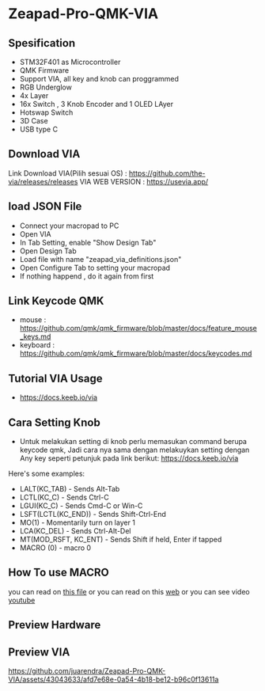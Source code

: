 # Zeapad-Pro-QMK-VIA

## Spesification
- STM32F401 as Microcontroller
- QMK Firmware
- Support VIA, all key and knob can proggrammed
- RGB Underglow
- 4x Layer 
- 16x Switch , 3 Knob Encoder and 1 OLED LAyer
- Hotswap Switch
- 3D Case 
- USB type C

## Download VIA
Link Download VIA(Pilih sesuai OS) : https://github.com/the-via/releases/releases
VIA WEB VERSION : https://usevia.app/

## load JSON File
- Connect your macropad to PC
- Open VIA
- In Tab Setting, enable "Show Design Tab"
- Open Design Tab
- Load file with name "zeapad_via_definitions.json" 
- Open Configure Tab to setting your macropad
- If nothing happend , do it again from first

## Link Keycode QMK
- mouse : https://github.com/qmk/qmk_firmware/blob/master/docs/feature_mouse_keys.md
- keyboard : https://github.com/qmk/qmk_firmware/blob/master/docs/keycodes.md

## Tutorial VIA Usage
- https://docs.keeb.io/via

## Cara Setting Knob
- Untuk melakukan setting di knob perlu memasukan command berupa keycode qmk, Jadi cara nya sama dengan melakuykan setting dengan Any key seperti petunjuk pada link berikut: 
https://docs.keeb.io/via

Here's some examples:

- LALT(KC_TAB) - Sends Alt-Tab
- LCTL(KC_C) - Sends Ctrl-C
- LGUI(KC_C) - Sends Cmd-C or Win-C
- LSFT(LCTL(KC_END)) - Sends Shift-Ctrl-End
- MO(1) - Momentarily turn on layer 1
- LCA(KC_DEL) - Sends Ctrl-Alt-Del
- MT(MOD_RSFT, KC_ENT) - Sends Shift if held, Enter if tapped
- MACRO (0) - macro 0

## How To use MACRO
you can read on [this file](https://github.com/juarendra/STREAMPAD-QMK-VIA/blob/main/DOC/MACRO%20VIA%20USAGE.pdf)
or you can read on this [web](https://www.keychron.com/blogs/archived/how-to-use-via-to-program-your-keyboard)
or you can see video [youtube](https://youtu.be/GtSeo69Y0Zw)


## Preview Hardware

## Preview VIA


https://github.com/juarendra/Zeapad-Pro-QMK-VIA/assets/43043633/afd7e68e-0a54-4b18-be12-b96c0f13611a


